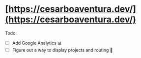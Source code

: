 # [https://cesarboaventura.dev/](https://cesarboaventura.dev/)

Todo:

- [ ] Add Google Analytics :bar_chart:
- [ ] Figure out a way to display projects and routing :file_folder:
